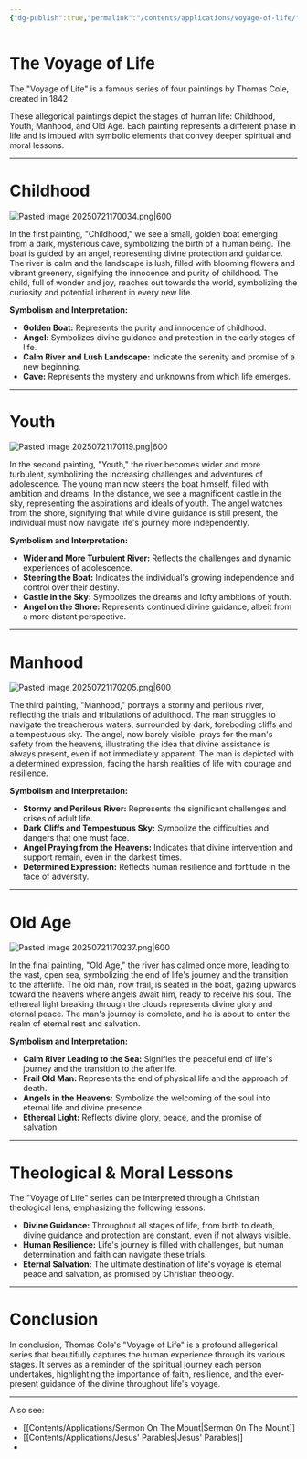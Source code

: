 ```yaml
---
{"dg-publish":true,"permalink":"/contents/applications/voyage-of-life/","noteIcon":"","created":"2025-07-21T16:59:33.716+08:00"}
---
```


# The Voyage of Life

The "Voyage of Life" is a famous series of four paintings by Thomas Cole, created in 1842.

These allegorical paintings depict the stages of human life: Childhood, Youth, Manhood, and Old Age. Each painting represents a different phase in life and is imbued with symbolic elements that convey deeper spiritual and moral lessons.

---
# Childhood

![Pasted image 20250721170034.png|600](/img/user/Attachments/Pasted%20image%2020250721170034.png)

In the first painting, "Childhood," we see a small, golden boat emerging from a dark, mysterious cave, symbolizing the birth of a human being. The boat is guided by an angel, representing divine protection and guidance. The river is calm and the landscape is lush, filled with blooming flowers and vibrant greenery, signifying the innocence and purity of childhood. The child, full of wonder and joy, reaches out towards the world, symbolizing the curiosity and potential inherent in every new life.

**Symbolism and Interpretation:**

- **Golden Boat:** Represents the purity and innocence of childhood.
- **Angel:** Symbolizes divine guidance and protection in the early stages of life.
- **Calm River and Lush Landscape:** Indicate the serenity and promise of a new beginning.
- **Cave:** Represents the mystery and unknowns from which life emerges.

---
# Youth

![Pasted image 20250721170119.png|600](/img/user/Attachments/Pasted%20image%2020250721170119.png)

In the second painting, "Youth," the river becomes wider and more turbulent, symbolizing the increasing challenges and adventures of adolescence. The young man now steers the boat himself, filled with ambition and dreams. In the distance, we see a magnificent castle in the sky, representing the aspirations and ideals of youth. The angel watches from the shore, signifying that while divine guidance is still present, the individual must now navigate life's journey more independently.

**Symbolism and Interpretation:**

- **Wider and More Turbulent River:** Reflects the challenges and dynamic experiences of adolescence.
- **Steering the Boat:** Indicates the individual's growing independence and control over their destiny.
- **Castle in the Sky:** Symbolizes the dreams and lofty ambitions of youth.
- **Angel on the Shore:** Represents continued divine guidance, albeit from a more distant perspective.

---
# Manhood

![Pasted image 20250721170205.png|600](/img/user/Attachments/Pasted%20image%2020250721170205.png)


The third painting, "Manhood," portrays a stormy and perilous river, reflecting the trials and tribulations of adulthood. The man struggles to navigate the treacherous waters, surrounded by dark, foreboding cliffs and a tempestuous sky. The angel, now barely visible, prays for the man's safety from the heavens, illustrating the idea that divine assistance is always present, even if not immediately apparent. The man is depicted with a determined expression, facing the harsh realities of life with courage and resilience.

**Symbolism and Interpretation:**

- **Stormy and Perilous River:** Represents the significant challenges and crises of adult life.
- **Dark Cliffs and Tempestuous Sky:** Symbolize the difficulties and dangers that one must face.
- **Angel Praying from the Heavens:** Indicates that divine intervention and support remain, even in the darkest times.
- **Determined Expression:** Reflects human resilience and fortitude in the face of adversity.

---
# Old Age

![Pasted image 20250721170237.png|600](/img/user/Attachments/Pasted%20image%2020250721170237.png)

In the final painting, "Old Age," the river has calmed once more, leading to the vast, open sea, symbolizing the end of life's journey and the transition to the afterlife. The old man, now frail, is seated in the boat, gazing upwards toward the heavens where angels await him, ready to receive his soul. The ethereal light breaking through the clouds represents divine glory and eternal peace. The man's journey is complete, and he is about to enter the realm of eternal rest and salvation.

**Symbolism and Interpretation:**

- **Calm River Leading to the Sea:** Signifies the peaceful end of life's journey and the transition to the afterlife.
- **Frail Old Man:** Represents the end of physical life and the approach of death.
- **Angels in the Heavens:** Symbolize the welcoming of the soul into eternal life and divine presence.
- **Ethereal Light:** Reflects divine glory, peace, and the promise of salvation.

---
# Theological & Moral Lessons

The "Voyage of Life" series can be interpreted through a Christian theological lens, emphasizing the following lessons:

- **Divine Guidance:** Throughout all stages of life, from birth to death, divine guidance and protection are constant, even if not always visible.
- **Human Resilience:** Life's journey is filled with challenges, but human determination and faith can navigate these trials.
- **Eternal Salvation:** The ultimate destination of life's voyage is eternal peace and salvation, as promised by Christian theology.

---
# Conclusion

In conclusion, Thomas Cole's "Voyage of Life" is a profound allegorical series that beautifully captures the human experience through its various stages. It serves as a reminder of the spiritual journey each person undertakes, highlighting the importance of faith, resilience, and the ever-present guidance of the divine throughout life's voyage.

<script> var refTagger = { settings: { bibleVersion: 'KJV', tooltipStyle: 'dark' } }; (function(d, t) { var n=d.querySelector('[nonce]'); refTagger.settings.nonce = n && (n.nonce||n.getAttribute('nonce')); var g = d.createElement(t), s = d.getElementsByTagName(t)[0]; g.src = 'https://api.reftagger.com/v2/RefTagger.js'; g.nonce = refTagger.settings.nonce; s.parentNode.insertBefore(g, s); }(document, 'script')); </script>

---
Also see:
- [[Contents/Applications/Sermon On The Mount\|Sermon On The Mount]]
- [[Contents/Applications/Jesus' Parables\|Jesus' Parables]]
- 